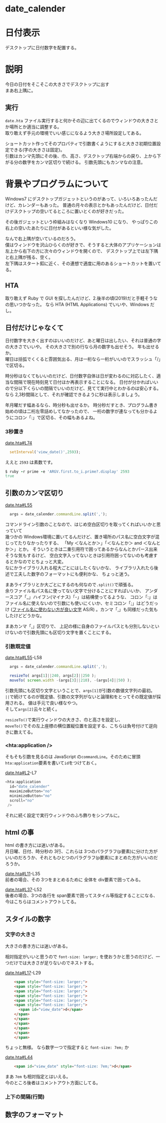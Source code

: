 # date_calender
# 日付表示
デスクトップに日付数字を配置する。

# 説明
今日の日付をそこそこの大きさでデスクトップに出す  
まあ右上隅に。

## 実行
`date.hta` ファイル実行すると何かその辺に出てくるのでウィンドウの大きさとか場所とか適当に調整する。  
取り敢えず手元の環境でいい感じになるよう大きさ場所設定してある。

ショートカット作ってそのプロパティで引数書くようにすると大きさ初期位置設定できる(字の大きさは固定)。  
引数はカンマ先頭にその後、巾、高さ、デスクトップ右端からの戻り、上から下がる分の数字をカンマ区切りで続ける。
引数先頭にもカンマなの注意。

# 背景やプログラムについて
Windows7 にデスクトップガジェットというのがあって、いろいろあったんだけど、カレンダーもあった。
普通の月々の表示とかもあったんだけど、日付だけデスクトップの空いてるところに置いとくのが好きだった。

その後ガジェットという枠組みはなくなり Windows10 になり、
やっぱりこの右上の空いたあたりに日付があるといい様な気がした。

なんで右上隅が空いているのだろう。  
僕はウィンドウを沢山ひらくのが好きで、そうすると大体のアプリケーションは左上から右下の方に次々のウィンドウを開くので、
デスクトップ上では左下隅と右上隅が残る、空く。  
左下隅はスタート釦に近く、その連想で適度に用のあるショートカットを置いてる。  

## HTA
取り敢えず Ruby で GUI を探したんだけど、2.後半の頃(2019)だと手軽そうなの思いつかなった。
なら HTA (HTML Applications) でいいや、Windows だし。

## 日付だけじゃなくて
日付数字を大きく出すのはいいのだけど、あと曜日は出したい、それは普通の字の大きさでいいや。
その大きさで別の行なら月の数字も出せそう。
年も出せるか。  
曜日は括弧でくくると雰囲気出る、月は一桁なら一桁がいいのでスラッシュ「/」で区切る。

時分秒はなくてもいいのだけど、日付数字自体は日が変わるのに対応したく、適当な間隔で現在時刻見て日付ほか再表示することになる。
日付が分かればいいので分以下くらいの間隔でいいのだけど、見てて実行中とわかるのは安心する。
なら 2,3秒間隔として、それが確認できるように秒は表示しましょう。

年月曜だす幅あるなら、時分秒も出せるか。
時分秒だすとき、プログラム書き始めの頃は二桁左零詰めしてなかったので、
一桁の数字が連なっても分かるようにコロン「:」で区切る、その幅もあるよね。

### 3秒置き
[date.hta#L74](https://github.com/hs9587/date_calender/blob/20190817-0/date.hta#L74)
```javascript
  setInterval('view_date()',2593);
```
ええと `2593` は素数です。
```ruby
$ ruby -r prime -e 'ARGV.first.to_i.prime?.display' 2593
true
```
## 引数のカンマ区切り
[date.hta#L55](https://github.com/hs9587/date_calender/blob/20190817-0/date.hta#L55)
```javascript
  args = date_calender.commandLine.split(',');
```
コマンドライン引数のことなので、はじめ空白区切りを取ってくればいいかと思っていて  
幾つかの Windows環境に置いてるんだけど、置き場所のパス名に空白文字が混じってたりなかったりする、
「My ＜なんとか＞」「＜なんとか＞ and ＜なんとか＞」とか。
そういうときは二重引用符で囲ってあるからなんとかパース出来そうな気もするけど、
空白文字入ってないときは引用符囲ってないのも考慮するとかなのでとちょっと大変。  
なにかライブラリ入れる程大ごとにはしたくないかな、
ライブラリ入れたら後述で工夫した数字のフォーマットにも便利かな、
ちょっと迷う。

まあライブラリとか大ごとにするのも何なので`.split()`で頑張る。  
余りファイル名パス名に使ってない文字で分けることにすればいいか、
アンダースコア「_」ハイフン(マイナス)「-」は結構使ってるような、
コロン「:」はファイル名に使えないので引数にも使いにくいか、セミコロン「;」はどうだっけ
([ファイル名に使わない方が良い文字](http://www.all.undo.jp/asr/1st/document/01_03.html) AS/R)
。カンマ「,」も同様だった気もしたけどどうかな。

まあカンマ「,」区切りで、
上記の様に自身のファイルパスとも分別しないといけないので引数先頭にも区切り文字を置くことにする。

### 引数既定値
[date.hta#L55](https://github.com/hs9587/date_calender/blob/20190817-0/date.hta#L55)-L58
```javascript
  args = date_calender.commandLine.split(',');

  resizeTo( args[1]||240, args[2]||250 );
  moveTo( screen.width -(args[3]||210), -(args[4]||50) );
```
引数先頭にも区切り文字ということで、`args[1]`が引数の数値文字列の最初。  
`||`で続けてるのが既定値、引数の文字列がないと論理和をとってその既定値が採用される。
値は手元で良い様なやつ。  
そして`args[2]`云々と続く。  

`resizeTo()`で実行ウィンドウの大きさ、巾と高さを設定し、  
`moveTo()`でその左上座標の横位置縦位置を設定する、こちらは負号付けて逆向きに数えてる。

### <hta:application />
そもそも引数を見るのは JavaScript の`commandLine`。そのために冒頭`hta:application`要素を書いて`id`をつけておく。

[date.hta#L2](https://github.com/hs9587/date_calender/blob/20190817-0/date.hta#L2)-L7
```javascript
<hta:application
  id="date_calender"
  maximizeButton="no"
  minimizeButton="no"
  scroll="no"
 />
```
それに続く設定で実行ウィンドウのふち飾りをシンプルに。

## html の事
html の書き方には迷いがある。  
月日曜、日付、時分秒の 3行、これらは 3つのパラグラフ(p要素)に分けた方がいいのだろうか、それともひとつのパラグラフ(p要素)にまとめた方がいいのだろうか。

[date.hta#L11](https://github.com/hs9587/date_calender/blob/20190817-0/date.hta#L11)-L35  
前者の場合、その 3つをまとめるために 全体を div要素で囲ってみる。

[date.hta#L37](https://github.com/hs9587/date_calender/blob/20190817-0/date.hta#L37)-L52  
後者の場合、3つの各行を span要素で囲ってスタイル等指定することになる、今はこちらはコメントアウトしてる。

## スタイルの数字
### 文字の大きさ
大きさの書き方には迷いがある。

相対指定がいいと思うので `font-size: larger;` を使おうかと思うのだけど、一つだけでは大きさが足りないのでネストする。

[date.hta#L17](https://github.com/hs9587/date_calender/blob/20190817-0/date.hta#L17)-L29  
```html
    <span style="font-size: larger;">
    <span style="font-size: larger;">
    <span style="font-size: larger;">
    <span style="font-size: larger;">
    <span style="font-size: larger;">
    <span style="font-size: larger;">
      <span id="view_date">d</span>
    </span>
    </span>
    </span>
    </span>
    </span>
    </span>
```
ちょっと無様。
なら数字一つで指定すると `font-size: 7em;` か

[date.hta#L44](https://github.com/hs9587/date_calender/blob/20190817-0/date.hta#L44)  
```html
    <span id="view_date" style="font-size: 7em;">d</span>
```
まあ `7em` も相対指定とはいえる。  
今のところ後者はコメントアウト方面にしてる。

### 上下の間隔(行間)

## 数字のフォーマット
